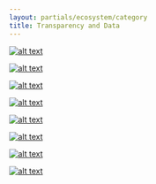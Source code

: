 ```yaml
---
layout: partials/ecosystem/category
title: Transparency and Data
---
```


[![alt text](//assets/img/ecosystem/data/xangle.png)](https://xangle.io/project/ORBS/key-info "link")

[![alt text](//assets/img/ecosystem/data/messari.png)](https://messari.io/asset/orbs "link")

[![alt text](//assets/img/ecosystem/data/flipside.png)](https://orbs.flipsidecrypto.com/ "link")

[![alt text](//assets/img/ecosystem/data/figure.png)](https://www.coingecko.com/en/coins/orbs "link")

[![alt text](//assets/img/ecosystem/data/startup.png)](https://finder.startupnationcentral.org/company_page/orbs "link")

[![alt text](//assets/img/ecosystem/data/rewards.png)](https://www.stakingrewards.com/earn/orbs "link")

[![alt text](//assets/img/ecosystem/data/image1.png)](<https://tokeninsight.com/tokenDetail/orbs-network(orbs)?cid=19502> "link")

[![alt text](//assets/img/ecosystem/data/coinmarketcap.svg)](https://coinmarketcap.com/currencies/orbs/ "link")
